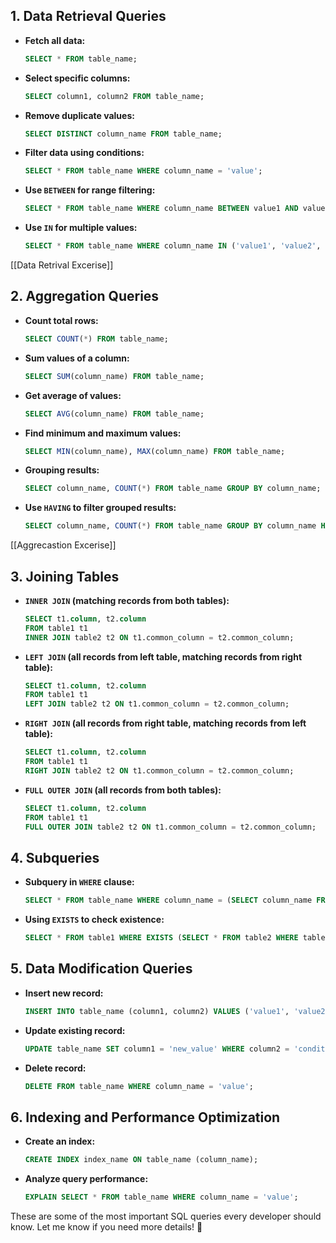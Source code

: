 
## 1. Data Retrieval Queries

- **Fetch all data:**
    
    ```sql
    SELECT * FROM table_name;
    ```
    
- **Select specific columns:**
    
    ```sql
    SELECT column1, column2 FROM table_name;
    ```
    
- **Remove duplicate values:**
    
    ```sql
    SELECT DISTINCT column_name FROM table_name;
    ```
    
- **Filter data using conditions:**
    
    ```sql
    SELECT * FROM table_name WHERE column_name = 'value';
    ```
    
- **Use `BETWEEN` for range filtering:**
    
    ```sql
    SELECT * FROM table_name WHERE column_name BETWEEN value1 AND value2;
    ```
    
- **Use `IN` for multiple values:**
    
    ```sql
    SELECT * FROM table_name WHERE column_name IN ('value1', 'value2', 'value3');
    ```
[[Data Retrival Excerise]]


## 2. Aggregation Queries

- **Count total rows:**
    
    ```sql
    SELECT COUNT(*) FROM table_name;
    ```
    
- **Sum values of a column:**
    
    ```sql
    SELECT SUM(column_name) FROM table_name;
    ```
    
- **Get average of values:**
    
    ```sql
    SELECT AVG(column_name) FROM table_name;
    ```
    
- **Find minimum and maximum values:**
    
    ```sql
    SELECT MIN(column_name), MAX(column_name) FROM table_name;
    ```
    
- **Grouping results:**
    
    ```sql
    SELECT column_name, COUNT(*) FROM table_name GROUP BY column_name;
    ```
    
- **Use `HAVING` to filter grouped results:**
    
    ```sql
    SELECT column_name, COUNT(*) FROM table_name GROUP BY column_name HAVING COUNT(*) > 10;
    ```
    
 [[Aggrecastion Excerise]]
 
## 3. Joining Tables

- **`INNER JOIN` (matching records from both tables):**
    
    ```sql
    SELECT t1.column, t2.column
    FROM table1 t1
    INNER JOIN table2 t2 ON t1.common_column = t2.common_column;
    ```
    
- **`LEFT JOIN` (all records from left table, matching records from right table):**
    
    ```sql
    SELECT t1.column, t2.column
    FROM table1 t1
    LEFT JOIN table2 t2 ON t1.common_column = t2.common_column;
    ```
    
- **`RIGHT JOIN` (all records from right table, matching records from left table):**
    
    ```sql
    SELECT t1.column, t2.column
    FROM table1 t1
    RIGHT JOIN table2 t2 ON t1.common_column = t2.common_column;
    ```
    
- **`FULL OUTER JOIN` (all records from both tables):**
    
    ```sql
    SELECT t1.column, t2.column
    FROM table1 t1
    FULL OUTER JOIN table2 t2 ON t1.common_column = t2.common_column;
    ```
    

## 4. Subqueries

- **Subquery in `WHERE` clause:**
    
    ```sql
    SELECT * FROM table_name WHERE column_name = (SELECT column_name FROM another_table WHERE condition);
    ```
    
- **Using `EXISTS` to check existence:**
    
    ```sql
    SELECT * FROM table1 WHERE EXISTS (SELECT * FROM table2 WHERE table1.column = table2.column);
    ```
    

## 5. Data Modification Queries

- **Insert new record:**
    
    ```sql
    INSERT INTO table_name (column1, column2) VALUES ('value1', 'value2');
    ```
    
- **Update existing record:**
    
    ```sql
    UPDATE table_name SET column1 = 'new_value' WHERE column2 = 'condition';
    ```
    
- **Delete record:**
    
    ```sql
    DELETE FROM table_name WHERE column_name = 'value';
    ```
    

## 6. Indexing and Performance Optimization

- **Create an index:**
    
    ```sql
    CREATE INDEX index_name ON table_name (column_name);
    ```
    
- **Analyze query performance:**
    
    ```sql
    EXPLAIN SELECT * FROM table_name WHERE column_name = 'value';
    ```
    

These are some of the most important SQL queries every developer should know. Let me know if you need more details! 🚀